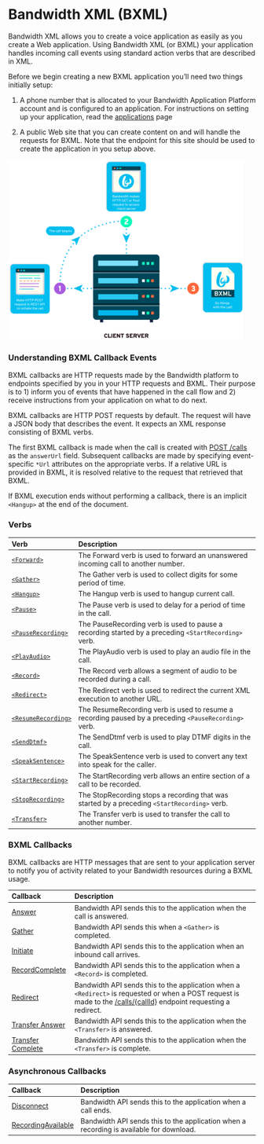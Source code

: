 # Bandwidth XML (BXML)

Bandwidth XML allows you to create a voice application as easily as you create a Web application. Using Bandwidth XML (or BXML) your application handles incoming call events using standard action verbs that are described in XML.

Before we begin creating a new BXML application you’ll need two things initially setup:

1. A phone number that is allocated to your Bandwidth Application Platform account and is configured to an application. For instructions on setting up your application, read the [applications](../../account/applications/about.md) page

2. A public Web site that you can create content on and will handle the requests for BXML. Note that the endpoint for this site should be used to create the application in you setup above.

<img src="../../images/bxml_how.png" style="max-width:95%">

###  Understanding BXML Callback Events
BXML callbacks are HTTP requests made by the Bandwidth platform to endpoints specified by you in your HTTP requests and BXML. Their purpose
is to 1) inform you of events that have happened in the call flow and 2) receive instructions from your
application on what to do next.

BXML callbacks are HTTP POST requests by default.  The request will have a JSON body that describes the event.  It
expects an XML response consisting of BXML verbs.

The first BXML callback is made when the call is created with [POST /calls](../methods/calls/postCalls.md) as
the `answerUrl` field.  Subsequent callbacks are made by specifying event-specific `*Url` attributes on the appropriate verbs.  If a
relative URL is provided in BXML, it is resolved relative to the request that retrieved that BXML.

If BXML execution ends without performing a callback, there is an implicit `<Hangup>` at the end of the document.

### Verbs

| Verb                                            | Description                                                                                  |
|:------------------------------------------------|:---------------------------------------------------------------------------------------------|
| [`<Forward>`](verbs/forward.md)                 | The Forward verb is used to forward an unanswered incoming call to another number.           |
| [`<Gather>`](verbs/gather.md)                   | The Gather verb is used to collect digits for some period of time.                           |
| [`<Hangup>`](verbs/hangup.md)                   | The Hangup verb is used to hangup current call.                                              |
| [`<Pause>`](verbs/pause.md)                     | The Pause verb is used to delay for a period of time in the call.                            |
| [`<PauseRecording>`](verbs/pauseRecording.md)   | The PauseRecording verb is used to pause a recording started by a preceding `<StartRecording>` verb. |
| [`<PlayAudio>`](verbs/playAudio.md)             | The PlayAudio verb is used to play an audio file in the call.                                |
| [`<Record>`](verbs/record.md)                   | The Record verb allows a segment of audio to be recorded during a call.                      |
| [`<Redirect>`](verbs/redirect.md)               | The Redirect verb is used to redirect the current XML execution to another URL.              |
| [`<ResumeRecording>`](verbs/resumeRecording.md) | The ResumeRecording verb is used to resume a recording paused by a preceding `<PauseRecording>` verb. |
| [`<SendDtmf>`](verbs/sendDtmf.md)               | The SendDtmf verb is used to play DTMF digits in the call.                                   |
| [`<SpeakSentence>`](verbs/speakSentence.md)     | The SpeakSentence verb is used to convert any text into speak for the caller.                |
| [`<StartRecording>`](verbs/startRecording.md)   | The StartRecording verb allows an entire section of a call to be recorded.                   |
| [`<StopRecording>`](verbs/stopRecording.md)     | The StopRecording stops a recording that was started by a preceding `<StartRecording>` verb. |
| [`<Transfer>`](verbs/transfer.md)               | The Transfer verb is used to transfer the call to another number.                            |

### BXML Callbacks

BXML callbacks are HTTP messages that are sent to your application server to notify you of activity related to your Bandwidth resources during a BXML usage.

| Callback                                           | Description                                                                                                                                                                                               |
|:---------------------------------------------------|:----------------------------------------------------------------------------------------------------------------------------------------------------------------------------------------------------------|
| [Answer](callbacks/answer.md)                      | Bandwidth API sends this to the application when the call is answered.                                                                                                                                    |
| [Gather](callbacks/gather.md)                      | Bandwidth API sends this when a `<Gather>` is completed.                                                                                                                                                  |
| [Initiate](callbacks/initiate.md)                  | Bandwidth API sends this to the application when an inbound call arrives.                                                                                                                                 |
| [RecordComplete](callbacks/recordComplete.md)      | Bandwidth API sends this to the application when a `<Record>` is completed.                                                                                                                               |
| [Redirect](callbacks/redirect.md)                  | Bandwidth API sends this to the application when a `<Redirect>` is requested or when a POST request is made to the [/calls/{callId}](../methods/calls/postCallsCallId.md) endpoint requesting a redirect. |
| [Transfer Answer](callbacks/transferAnswer.md)     | Bandwidth API sends this to the application when the `<Transfer>` is answered.                                                                                                                            |
| [Transfer Complete](callbacks/transferComplete.md) | Bandwidth API sends this to the application when the `<Transfer>` is complete.                                                                                                                            |

### Asynchronous Callbacks
| Callback                                                    | Description                                                                             |
|:------------------------------------------------------------|:----------------------------------------------------------------------------------------|
| [Disconnect](callbacks/disconnect.md)                       | Bandwidth API sends this to the application when a call ends.                           |
| [RecordingAvailable](callbacks/recordingAvailable.md)       | Bandwidth API sends this to the application when a recording is available for download. |
